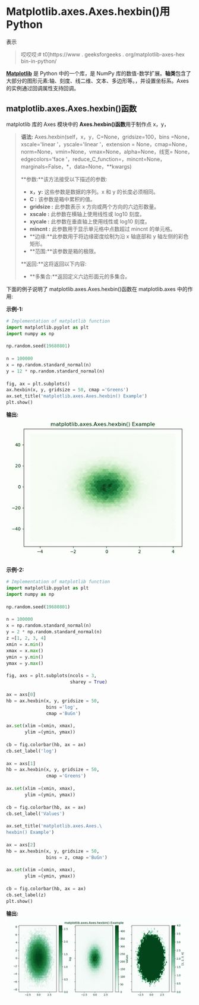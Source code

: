 # Matplotlib.axes.Axes.hexbin()用 Python

表示

> 哎哎哎:# t0]https://www . geeksforgeeks . org/matplotlib-axes-hex bin-in-python/

**[Matplotlib](https://www.geeksforgeeks.org/python-introduction-matplotlib/)** 是 Python 中的一个库，是 NumPy 库的数值-数学扩展。**轴类**包含了大部分的图形元素:轴、刻度、线二维、文本、多边形等。，并设置坐标系。Axes 的实例通过回调属性支持回调。

## matplotlib.axes.Axes.hexbin()函数

matplotlib 库的 Axes 模块中的 **Axes.hexbin()函数**用于制作点 x，y，

> **语法:** Axes.hexbin(self，x，y，C=None，gridsize=100，bins =None，xscale='linear '，yscale='linear '，extension = None，cmap=None，norm=None，vmin=None，vmax=None，alpha=None，线宽= None，edgecolors='face '，reduce_C_function=，mincnt=None，marginals=False，*，data=None，**kwargs)
> 
> **参数:**该方法接受以下描述的参数:
> 
> *   **x，y:** 这些参数是数据的序列。x 和 y 的长度必须相同。
> *   **C :** 该参数是箱中累积的值。
> *   **gridsize :** 此参数表示 x 方向或两个方向的六边形数量。
> *   **xscale :** 此参数在横轴上使用线性或 log10 刻度。
> *   **xycale :** 此参数在垂直轴上使用线性或 log10 刻度。
> *   **mincnt :** 此参数用于显示单元格中点数超过 mincnt 的单元格。
> *   **边缘:**此参数用于将边缘密度绘制为沿 x 轴底部和 y 轴左侧的彩色矩形。
> *   **范围:**该参数是箱的极限。
> 
> **返回:**这将返回以下内容:
> 
> *   **多集合:**返回定义六边形面元的多集合。

下面的例子说明了 matplotlib.axes.Axes.hexbin()函数在 matplotlib.axes 中的作用:

**示例-1:**

```py
# Implementation of matplotlib function
import matplotlib.pyplot as plt
import numpy as np

np.random.seed(19680801)

n = 100000
x = np.random.standard_normal(n)
y = 12 * np.random.standard_normal(n)

fig, ax = plt.subplots()
ax.hexbin(x, y, gridsize = 50, cmap ='Greens')
ax.set_title('matplotlib.axes.Axes.hexbin() Example')
plt.show()
```

**输出:**
![](img/04152cd5a63770dd08e67d793f47ec5d.png)

**示例-2:**

```py
# Implementation of matplotlib function
import matplotlib.pyplot as plt
import numpy as np

np.random.seed(19680801)

n = 100000
x = np.random.standard_normal(n)
y = 2 * np.random.standard_normal(n)
z =[1, 2, 3, 4]
xmin = x.min()
xmax = x.max()
ymin = y.min()
ymax = y.max()

fig, axs = plt.subplots(ncols = 3,
                        sharey = True)

ax = axs[0]
hb = ax.hexbin(x, y, gridsize = 50, 
               bins ='log', 
               cmap ='BuGn')

ax.set(xlim =(xmin, xmax), 
       ylim =(ymin, ymax))

cb = fig.colorbar(hb, ax = ax)
cb.set_label('log')

ax = axs[1]
hb = ax.hexbin(x, y, gridsize = 50,
               cmap ='Greens')

ax.set(xlim =(xmin, xmax), 
       ylim =(ymin, ymax))

cb = fig.colorbar(hb, ax = ax)
cb.set_label('Values')

ax.set_title('matplotlib.axes.Axes.\
hexbin() Example')

ax = axs[2]
hb = ax.hexbin(x, y, gridsize = 50,
               bins = z, cmap ='BuGn')

ax.set(xlim =(xmin, xmax), 
       ylim =(ymin, ymax))

cb = fig.colorbar(hb, ax = ax)
cb.set_label(z)
plt.show()
```

**输出:**
![](img/502a24cc2c6fb1b2aedd06a1a02d8aea.png)